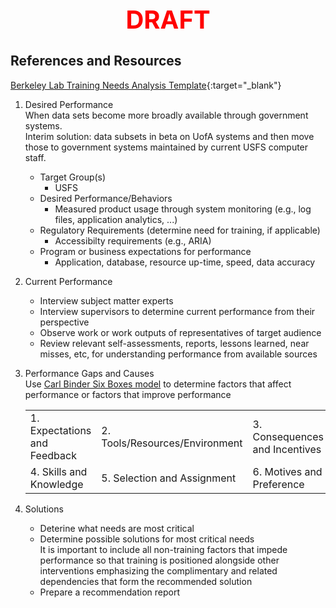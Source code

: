 <div style='text-align: center; color: #ff0000; font-size: 2.5rem; font-weight: bold;'>DRAFT</div>

## References and Resources  
[Berkeley Lab Training Needs Analysis Template](https://training.lbl.gov/Resources/docs/NeedsAnalysisProcess.pdf){:target="_blank"}  

1. Desired Performance  
When data sets become more broadly available through government systems.  
Interim solution: data subsets in beta on UofA systems and then move those to government systems maintained by current USFS computer staff.  

    * Target Group(s)  
        * USFS
    * Desired Performance/Behaviors  
        * Measured product usage through system monitoring (e.g., log files, application analytics, ...) 
    * Regulatory Requirements (determine need for training, if applicable)  
        * Accessibilty requirements (e.g., ARIA)
    * Program or business expectations for performance  
        * Application, database, resource up-time, speed, data accuracy

2. Current Performance  
    * Interview subject matter experts  
    * Interview supervisors to determine current performance from their perspective  
    * Observe work or work outputs of representatives of target audience  
    * Review relevant self-assessments, reports, lessons learned, near misses, etc, for understanding performance from available sources  
    
3. Performance Gaps and Causes  
    Use [Carl Binder Six Boxes model](https://www.sixboxes.com/Six-Boxes-Model.html) to determine factors that affect performance or factors that improve performance  

    |                                |                                  |                                 |
    | ------------------------------ | -------------------------------- | ------------------------------- |
    | 1. Expectations and Feedback   | 2. Tools/Resources/Environment   | 3. Consequences and Incentives  |
    | 4. Skills and Knowledge        | 5. Selection and Assignment      | 6. Motives and Preference       |
    

4. Solutions  
    * Deterine what needs are most critical  
    * Determine possible solutions for most critical needs  
    It is important to include all non-training factors that impede performance so that training is positioned alongside other interventions emphasizing the complimentary and related dependencies that form the recommended solution
    * Prepare a recommendation report  